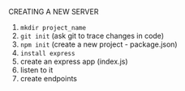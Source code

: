 CREATING A NEW SERVER

1. `mkdir project_name`
2. `git init` (ask git to trace changes in code)
3. `npm init` (create a new project - package.json)
4. `install express`
5. create an express app (index.js)
6. listen to it
7. create endpoints
